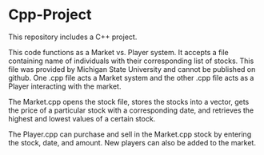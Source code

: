 # Cpp-Project


This repository includes a C++ project. 

This code functions as a Market vs. Player system. It accepts a file containing name of individuals with their corresponding list of stocks. This file was provided by Michigan State University and cannot be published on github. One .cpp file acts a Market system and the other .cpp file acts as a Player interacting with the market.

The Market.cpp opens the stock file, stores the stocks into a vector, gets the price of a particular stock with a corresponding date, and retrieves the highest and lowest values of a certain stock.

The Player.cpp can purchase and sell in the Market.cpp stock by entering the stock, date, and amount. New players can also be added to the market. 
